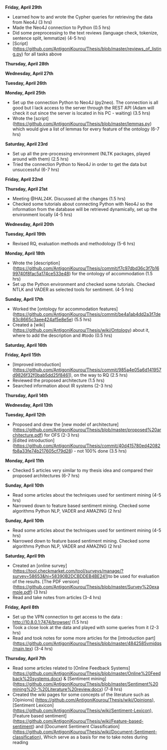 **Friday, April 29th**
* Learned how to and wrote the Cypher queries for retrieving the data from Neo4J (3 hrs)
* Made the Neo4J connection to Python (0.5 hrs)
* Did some preprocessing to the text reviews (language check, tokenize, sentence split, lemmatize) (4-5 hrs)
* [Script] (https://github.com/AntigoniKourou/Thesis/blob/master/reviews_of_listing.py) for all tasks above

**Thursday, April 28th**

**Wednesday, April 27th**

**Tuesday, April 26th**

**Monday, April 25th**
* Set up the connection Python to Neo4J (py2neo). The connection is all good but I lack access to the server through the REST API (Adam will check it out since the server is located in his PC - waiting) (3.5 hrs)
* Wrote the [script] (https://github.com/AntigoniKourou/Thesis/blob/master/lemmas.py) which would give a list of lemmas for every feature of the ontology (6-7 hrs) 

**Saturday, April 23rd**
* Set up all the pre-processing environment (NLTK packages, played around with them) (2.5 hrs)
* Tried the connection Python to Neo4J in order to get the data but unsuccessful (6-7 hrs)

**Friday, April 22nd**

**Thursday, April 21st**
* Meeting @HAL24K. Discussed all the changes (1.5 hrs)
* Checked some tutorials about connecting Python with Neo4J so the information from the database will be retrieved dynamically, set up the environment locally (4-5 hrs)

**Wednesday, April 20th**

**Tuesday, April 19th**
* Revised RQ, evaluation methods and methodology (5-6 hrs)

**Monday, April 18th**
* Wrote the [description] (https://github.com/AntigoniKourou/Thesis/commit/f7c97dbd36c3f7b1699740f8fac5a174ce533e48) for the ontology of accommodation (1.5 hrs)
* Set up the Python environment and checked some tutorials. Checked NTLK and VADER as selected tools for sentiment. (4-5 hrs) 

**Sunday, April 17th**
* Worked the [ontology for accommodation features] (https://github.com/AntigoniKourou/Thesis/commit/be4a1ab4dd2a3f7de83c8665c3aee424af5e8e5e) (5.5 hrs)
* Created a [wiki] (https://github.com/AntigoniKourou/Thesis/wiki/Ontology) about it, where to add the description and #todo (0.5 hrs)

**Saturday, April 16th**

**Friday, April 15th**
* [Improved introduction] (https://github.com/AntigoniKourou/Thesis/commit/985a4e05a6d141957d9826f32f0bab5dd25f8461), on the way to RQ (2.5 hrs)
* Reviewed the proposed architecture (1.5 hrs)
* Searched information about IR systems (2-3 hrs)

**Thursday, April 14th**

**Wednesday, April 13th**

**Tuesday, April 12th**
* Proposed and drew the [new model of architecture] (https://github.com/AntigoniKourou/Thesis/blob/master/proposed%20architecture.pdf) for OFS (2-3 hrs)
* [Edited introduction] (https://github.com/AntigoniKourou/Thesis/commit/40d415780ed42082fb8a33fe74b217605cf79d28) - not 100% done (3.5 hrs)


**Monday, April 11th**
* Checked 5 articles very similar to my thesis idea and compared their proposed architectures (6-7 hrs)


**Sunday, April 10th**
* Read some articles about the techniques used for sentiment mining (4-5 hrs)
* Narrowed down to feature based sentiment mining. Checked some algorithms Python NLP, VADER and AMAZING (2 hrs)

**Sunday, April 10th**
* Read some articles about the techniques used for sentiment mining (4-5 hrs)
* Narrowed down to feature based sentiment mining. Checked some algorithms Python NLP, VADER and AMAZING (2 hrs)

**Saturday, April 9th**
* Created an [online survey] (https://tool.checkmarket.com/tool/surveys/manage/?survey=58653&hi=58390B2DCBDDEB4BE241)to be used for evaluation of the results. [The PDF version] (https://github.com/AntigoniKourou/Thesis/blob/master/Survey%20example.pdf) (3 hrs)
* Read and take notes from articles (3-4 hrs)

**Friday, April 8th**
* Set up the VPN connection to get access to the data : http://10.8.0.1:7474/browser/ (1.5 hrs)
* Took a close look at the data and played with some queries from it (2-3 hrs)
* Read and took notes for some more articles for the [introduction part] (https://github.com/AntigoniKourou/Thesis/blob/master/4842585vmjdqs/main.tex) (3-4 hrs)

**Thursday, April 7th**
* Read some articles related to [Online Feedback Systems] (https://github.com/AntigoniKourou/Thesis/blob/master/Online%20Feedback%20systems.docx) & [Sentiment mining] (https://github.com/AntigoniKourou/Thesis/blob/master/Sentiment%20mining%20-%20Literature%20review.docx) (7-8 hrs)
* Created the wiki pages for some concepts of the literature such as [Opinions] (https://github.com/AntigoniKourou/Thesis/wiki/Opinions), [Sentiment Lexicon] (https://github.com/AntigoniKourou/Thesis/wiki/Sentiment-Lexicon), [Feature based sentiment] (https://github.com/AntigoniKourou/Thesis/wiki/Feature-based-sentiment) and [Document Sentiment Classification] (https://github.com/AntigoniKourou/Thesis/wiki/Document-Sentiment-classification), Which serve as a basis for me to take notes during reading